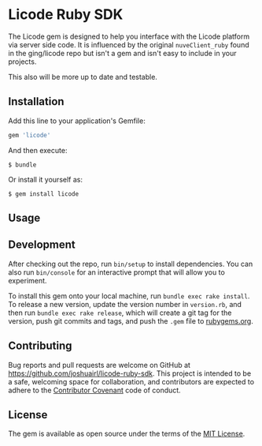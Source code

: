 # Licode Ruby SDK

The Licode gem is designed to help you interface with the Licode platform via server side code.
It is influenced by the original `nuveClient_ruby` found in the ging/licode repo but isn't a gem and isn't easy to include in your projects.

This also will be more up to date and testable.

## Installation

Add this line to your application's Gemfile:

```ruby
gem 'licode'
```

And then execute:

    $ bundle

Or install it yourself as:

    $ gem install licode

## Usage



## Development

After checking out the repo, run `bin/setup` to install dependencies. You can also run `bin/console` for an interactive prompt that will allow you to experiment.

To install this gem onto your local machine, run `bundle exec rake install`. To release a new version, update the version number in `version.rb`, and then run `bundle exec rake release`, which will create a git tag for the version, push git commits and tags, and push the `.gem` file to [rubygems.org](https://rubygems.org).

## Contributing

Bug reports and pull requests are welcome on GitHub at https://github.com/joshuairl/licode-ruby-sdk. This project is intended to be a safe, welcoming space for collaboration, and contributors are expected to adhere to the [Contributor Covenant](contributor-covenant.org) code of conduct.


## License

The gem is available as open source under the terms of the [MIT License](http://opensource.org/licenses/MIT).
